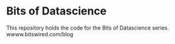 # Bits of Datascience

This repository holds the code for the Bits of Datascience series.
wwww.bitswired.com/blog
